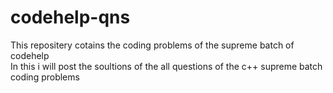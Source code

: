 # codehelp-qns
This repositery cotains the coding problems of the supreme batch of codehelp
<br>
In this i will post the soultions of the all questions of the c++ supreme batch coding problems
